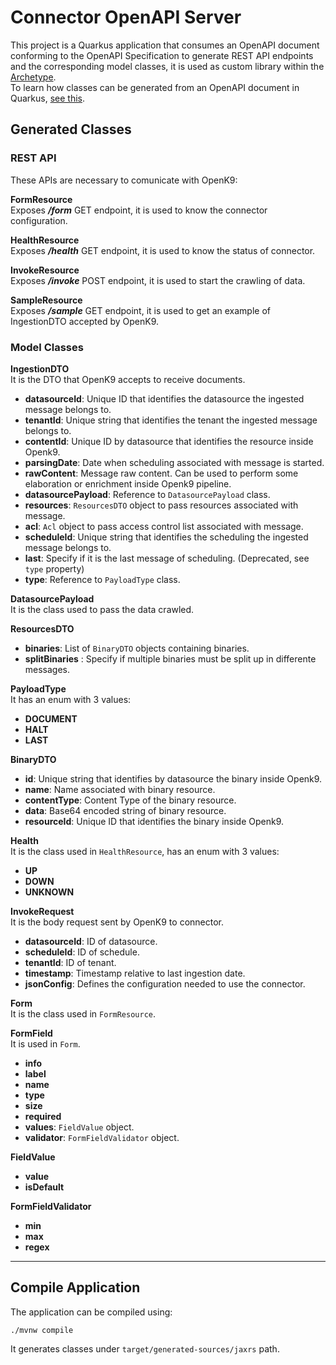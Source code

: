 # Connector OpenAPI Server

This project is a Quarkus application that consumes an OpenAPI document conforming to the OpenAPI Specification to generate REST API endpoints and the corresponding model classes, it is used as custom library within the [Archetype](../archetype).  
To learn how classes can be generated from an OpenAPI document in Quarkus, [see this](https://docs.quarkiverse.io/quarkus-openapi-generator/dev/server.html).

## Generated Classes

### REST API

These APIs are necessary to comunicate with OpenK9:

**FormResource**  
Exposes **_/form_** GET endpoint, it is used to know the connector configuration.

**HealthResource**  
Exposes **_/health_** GET endpoint, it is used to know the status of connector.

**InvokeResource**  
Exposes **_/invoke_** POST endpoint, it is used to start the crawling of data.

**SampleResource**  
Exposes **_/sample_** GET endpoint, it is used to get an example of IngestionDTO accepted by OpenK9.

### Model Classes

**IngestionDTO**  
It is the DTO that OpenK9 accepts to receive documents.
- **datasourceId**: Unique ID that identifies the datasource the ingested message belongs to.
- **tenantId**: Unique string that identifies the tenant the ingested message belongs to.
- **contentId**: Unique ID by datasource that identifies the resource inside Openk9.
- **parsingDate**: Date when scheduling associated with message is started.
- **rawContent**: Message raw content. Can be used to perform some elaboration or enrichment inside Openk9 pipeline.
- **datasourcePayload**: Reference to `DatasourcePayload` class.
- **resources**: `ResourcesDTO` object to pass resources associated with message.
- **acl**: `Acl` object to pass access control list associated with message.
- **scheduleId**: Unique string that identifies the scheduling the ingested message belongs to.
- **last**: Specify if it is the last message of scheduling. (Deprecated, see `type` property)
- **type**: Reference to `PayloadType` class.

**DatasourcePayload**  
It is the class used to pass the data crawled.

**ResourcesDTO**
- **binaries**: List of `BinaryDTO` objects containing binaries.
- **splitBinaries** : Specify if multiple binaries must be split up in differente messages.

**PayloadType**  
It has an enum with 3 values:
- **DOCUMENT**
- **HALT**
- **LAST**

**BinaryDTO**
- **id**: Unique string that identifies by datasource the binary inside Openk9.
- **name**: Name associated with binary resource.
- **contentType**: Content Type of the binary resource.
- **data**: Base64 encoded string of binary resource.
- **resourceId**: Unique ID that identifies the binary inside Openk9.

**Health**  
It is the class used in `HealthResource`, has an enum with 3 values:
- **UP**
- **DOWN**
- **UNKNOWN**

**InvokeRequest**  
It is the body request sent by OpenK9 to connector.
- **datasourceId**: ID of datasource.
- **scheduleId**: ID of schedule.
- **tenantId**: ID of tenant.
- **timestamp**: Timestamp relative to last ingestion date.
- **jsonConfig**: Defines the configuration needed to use the connector.

**Form**  
It is the class used in `FormResource`.

**FormField**  
It is used in `Form`.
- **info**
- **label**
- **name**
- **type**
- **size**
- **required**
- **values**: `FieldValue` object.
- **validator**: `FormFieldValidator` object.

**FieldValue**
- **value**
- **isDefault**

**FormFieldValidator**
- **min**
- **max**
- **regex**

---

## Compile Application

The application can be compiled using:

```shell
./mvnw compile
```

It generates classes under `target/generated-sources/jaxrs` path.